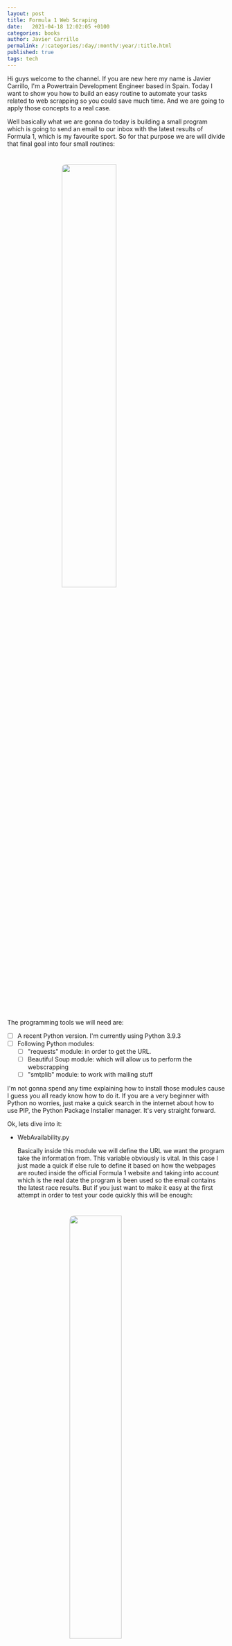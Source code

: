 ```yaml
---
layout: post
title: Formula 1 Web Scraping
date:   2021-04-18 12:02:05 +0100
categories: books
author: Javier Carrillo
permalink: /:categories/:day/:month/:year/:title.html
published: true
tags: tech
---
```

Hi guys welcome to the channel. If you are new here my name is Javier Carrillo, I'm a Powertrain Development Engineer based in Spain. Today I want to show you how to build an easy routine to automate your tasks related to web scrapping so you could save much time. And we are going to apply those concepts to a real case.

Well basically what we are gonna do today is building a small program which is going to send an email to our inbox with the latest results of Formula 1, which is my favourite sport. So for that purpose we are will divide that final goal into four small routines:

<h1><img style="display: block; margin-left: auto; margin-right: auto; width: 50%; border-radius: 10px" src="https://jcentercreation.github.io/JekyllPersonalWeb/assets/img/ProgramExplanation.001.jpeg"></h1>


The programming tools we will need are:

- [ ]  A recent Python version. I'm currently using Python 3.9.3
- [ ]  Following Python modules:
    - [ ]  "requests" module: in order to get the URL.
    - [ ]  Beautiful Soup module: which will allow us to perform the webscrapping
    - [ ]  "smtplib" module: to work with mailing stuff

I'm not gonna spend any time explaining how to install those modules cause I guess you all ready know how to do it. If you are a very beginner with Python no worries, just make a quick search in the internet about how to use PIP, the Python Package Installer manager. It's very straight forward.

Ok, lets dive into it:

- WebAvailability.py

    Basically inside this module we will define the URL we want the program take the information from. This variable obviously is vital. In this case I just made a quick if else rule to define it based on how the webpages are routed inside the official Formula 1 website and taking into account which is the real date the program is been used so the email contains the latest race results. But if you just want to make it easy at the first attempt in order to test your code quickly this will be enough:

    <h1><img style="display: block; margin-left: auto; margin-right: auto; width: 50%; border-radius: 10px" src="https://jcentercreation.github.io/JekyllPersonalWeb/assets/img/Captura de pantalla 2021-04-15 a las 22.28.14.png"></h1>

    Inside this module the URL availability is also checked so we could skip the program if the requested URL is not available yet for whatever reason. This is our first web scrapping activity so we ask Beautiful Soup to do it. It will return a true/false state.

    <h1><img style="display: block; margin-left: auto; margin-right: auto; width: 50%; border-radius: 10px" src="https://jcentercreation.github.io/JekyllPersonalWeb/assets/img/Captura_de_pantalla_2021-04-15_a_las_22.18.23.png"></h1>


- WebScraping.py

    All right, so this is the module where we are going to properly get the information from the webpage. And Then we are gonna write that information into a .txt file. Take a look to the whole code:

    <h1><img style="display: block; margin-left: auto; margin-right: auto; width: 50%; border-radius: 10px" src="https://jcentercreation.github.io/JekyllPersonalWeb/assets/img/Captura_de_pantalla_2021-04-15_a_las_22.28.14.png"></h1>

- EmailDelivery.py

    Inside this module we are going to built the connection with the mailing server, create the email and to send it.

    <h1><img style="display: block; margin-left: auto; margin-right: auto; width: 50%; border-radius: 10px" src="https://jcentercreation.github.io/JekyllPersonalWeb/assets/img/Captura_de_pantalla_2021-04-15_a_las_22.53.58.png"></h1>

- Main.py

    <h1><img style="display: block; margin-left: auto; margin-right: auto; width: 50%; border-radius: 10px" src="https://jcentercreation.github.io/JekyllPersonalWeb/assets/img/Captura_de_pantalla_2021-04-15_a_las_23.09.16.png"></h1>